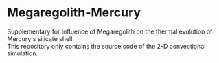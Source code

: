# Megaregolith-Mercury
Supplementary for Influence of Megaregolith on the thermal evolution of Mercury's silicate shell.  
This repository only contains the source code of the 2-D convectional simulation.
